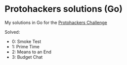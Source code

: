# Protohackers solutions (Go)

My solutions in Go for the [Protohackers Challenge](https://protohackers.com/)

Solved:
- 0: Smoke Test
- 1: Prime Time
- 2: Means to an End
- 3: Budget Chat